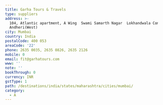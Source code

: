 ```yaml
---
title: Garha Tours & Travels
type: suppliers
address: >-
  104, Atlantic apartment, A Wing  Swami Samarth Nagar  Lokhandwala Complex  
  Andheri(West)
city: Mumbai
country: India
postalCode: 400 053
areaCode: '22'
phone: 2635 0035, 2635 0826, 2635 2126
mobile: 0
email: fit@garhatours.com
www: ''
note: ''
bookThrough: 0
currency: INR
gstType: 1
path: /destinations/india/states/maharashtra/cities/mumbai/
category:
  - A
---
```


